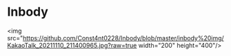 # Inbody

<img src="https://github.com/Const4nt0228/Inbody/blob/master/inbody%20img/KakaoTalk_20211110_211400965.jpg?raw=true  width="200" height="400"/>
